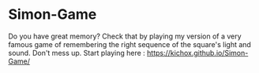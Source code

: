 # Simon-Game
Do you have great memory? Check that by playing my version of a very famous game of remembering the right sequence of the square's light and sound. Don't mess up.
Start playing here : https://kichox.github.io/Simon-Game/
